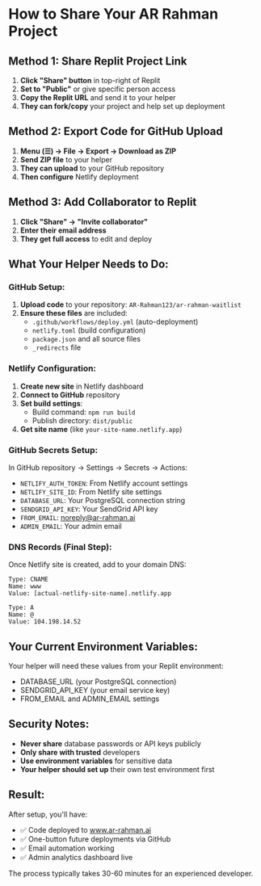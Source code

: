 # How to Share Your AR Rahman Project

## Method 1: Share Replit Project Link
1. **Click "Share" button** in top-right of Replit
2. **Set to "Public"** or give specific person access
3. **Copy the Replit URL** and send it to your helper
4. **They can fork/copy** your project and help set up deployment

## Method 2: Export Code for GitHub Upload
1. **Menu (☰) → File → Export → Download as ZIP**
2. **Send ZIP file** to your helper
3. **They can upload** to your GitHub repository
4. **Then configure** Netlify deployment

## Method 3: Add Collaborator to Replit
1. **Click "Share" → "Invite collaborator"**
2. **Enter their email address**
3. **They get full access** to edit and deploy

## What Your Helper Needs to Do:

### GitHub Setup:
1. **Upload code** to your repository: `AR-Rahman123/ar-rahman-waitlist`
2. **Ensure these files** are included:
   - `.github/workflows/deploy.yml` (auto-deployment)
   - `netlify.toml` (build configuration)
   - `package.json` and all source files
   - `_redirects` file

### Netlify Configuration:
1. **Create new site** in Netlify dashboard
2. **Connect to GitHub** repository
3. **Set build settings**:
   - Build command: `npm run build`
   - Publish directory: `dist/public`
4. **Get site name** (like `your-site-name.netlify.app`)

### GitHub Secrets Setup:
In GitHub repository → Settings → Secrets → Actions:
- `NETLIFY_AUTH_TOKEN`: From Netlify account settings
- `NETLIFY_SITE_ID`: From Netlify site settings
- `DATABASE_URL`: Your PostgreSQL connection string
- `SENDGRID_API_KEY`: Your SendGrid API key
- `FROM_EMAIL`: noreply@ar-rahman.ai
- `ADMIN_EMAIL`: Your admin email

### DNS Records (Final Step):
Once Netlify site is created, add to your domain DNS:
```
Type: CNAME
Name: www
Value: [actual-netlify-site-name].netlify.app

Type: A
Name: @
Value: 104.198.14.52
```

## Your Current Environment Variables:
Your helper will need these values from your Replit environment:
- DATABASE_URL (your PostgreSQL connection)
- SENDGRID_API_KEY (your email service key)
- FROM_EMAIL and ADMIN_EMAIL settings

## Security Notes:
- **Never share** database passwords or API keys publicly
- **Only share with trusted** developers
- **Use environment variables** for sensitive data
- **Your helper should set up** their own test environment first

## Result:
After setup, you'll have:
- ✅ Code deployed to www.ar-rahman.ai
- ✅ One-button future deployments via GitHub
- ✅ Email automation working
- ✅ Admin analytics dashboard live

The process typically takes 30-60 minutes for an experienced developer.